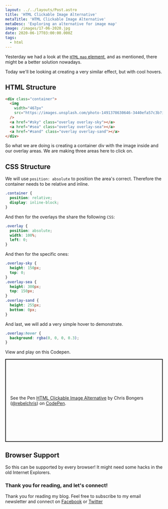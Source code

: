 ```yaml
---
layout: ../../layouts/Post.astro
title: 'HTML Clickable Image Alternative'
metaTitle: 'HTML Clickable Image Alternative'
metaDesc: 'Exploring an alternative for image map'
image: /images/17-06-2020.jpg
date: 2020-06-17T03:00:00.000Z
tags:
  - html
---
```


Yesterday we had a look at the [`HTML` `map` element](https://daily-dev-tips.com/posts/html-image-map/), and as mentioned, there might be a better solution nowadays.

Today we'll be looking at creating a very similar effect, but with cool hovers.

## HTML Structure

```html
<div class="container">
  <img
    width="467px"
    src="https://images.unsplash.com/photo-1491378630646-3440efa57c3b?ixlib=rb-1.2.1&ixid=eyJhcHBfaWQiOjEyMDd9&auto=format&fit=crop&w=934&q=80"
  />
  <a href="#sky" class="overlay overlay-sky"></a>
  <a href="#sea" class="overlay overlay-sea"></a>
  <a href="#sand" class="overlay overlay-sand"></a>
</div>
```

So what we are doing is creating a container div with the image inside and our overlay areas. We are making three areas here to click on.

## CSS Structure

We will use `position: absolute` to position the area's correct. Therefore the container needs to be relative and inline.

```css
.container {
  position: relative;
  display: inline-block;
}
```

And then for the overlays the share the following `CSS`:

```css
.overlay {
  position: absolute;
  width: 100%;
  left: 0;
}
```

And then for the specific ones:

```css
.overlay-sky {
  height: 150px;
  top: 0;
}
.overlay-sea {
  height: 300px;
  top: 150px;
}
.overlay-sand {
  height: 255px;
  bottom: 0px;
}
```

And last, we will add a very simple hover to demonstrate.

```css
.overlay:hover {
  background: rgba(0, 0, 0, 0.3);
}
```

View and play on this Codepen.

<p class="codepen" data-height="265" data-theme-id="dark" data-default-tab="html,result" data-user="rebelchris" data-slug-hash="yLeaagr" style="height: 265px; box-sizing: border-box; display: flex; align-items: center; justify-content: center; border: 2px solid; margin: 1em 0; padding: 1em;" data-pen-title="HTML Clickable Image Alternative">
  <span>See the Pen <a href="https://codepen.io/rebelchris/pen/yLeaagr">
  HTML Clickable Image Alternative</a> by Chris Bongers (<a href="https://codepen.io/rebelchris">@rebelchris</a>)
  on <a href="https://codepen.io">CodePen</a>.</span>
</p>
<script async src="https://static.codepen.io/assets/embed/ei.js"></script>

## Browser Support

So this can be supported by every browser! It might need some hacks in the old Internet Explorers.

### Thank you for reading, and let's connect!

Thank you for reading my blog. Feel free to subscribe to my email newsletter and connect on [Facebook](https://www.facebook.com/DailyDevTipsBlog) or [Twitter](https://twitter.com/DailyDevTips1)
